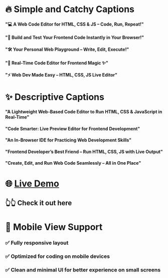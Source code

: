 # 🔥 Simple and Catchy Captions
#### "💻 A Web Code Editor for HTML, CSS & JS – Code, Run, Repeat!"

#### "🚀 Build and Test Your Frontend Code Instantly in Your Browser!"

#### "🛠️ Your Personal Web Playground – Write, Edit, Execute!"

#### "🎨 Real-Time Code Editor for Frontend Magic ✨"

#### "⚡ Web Dev Made Easy – HTML, CSS, JS Live Editor"

# ✨ Descriptive Captions
#### "A Lightweight Web-Based Code Editor to Run HTML, CSS & JavaScript in Real-Time"

#### "Code Smarter: Live Preview Editor for Frontend Development"

#### "An In-Browser IDE for Practicing Web Development Skills"

#### "Frontend Developer’s Best Friend – Run HTML, CSS, JS with Live Output"

#### "Create, Edit, and Run Web Code Seamlessly – All in One Place"

# 🌐 [Live Demo]("https://student-milanmandal.github.io/CODE-EDITOR/")
## 👆👆 Check it out here

# 📱 Mobile View Support
### ✅ Fully responsive layout
### ✅ Optimized for coding on mobile devices
### ✅ Clean and minimal UI for better experience on small screens